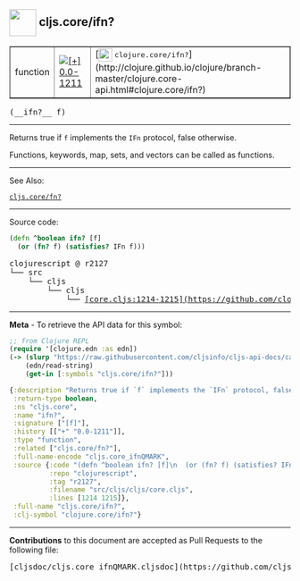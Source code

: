 ## <img width="48px" valign="middle" src="http://i.imgur.com/Hi20huC.png"> cljs.core/ifn?

 <table border="1">
<tr>

<td>function</td>
<td><a href="https://github.com/cljsinfo/cljs-api-docs/tree/0.0-1211"><img valign="middle" alt="[+] 0.0-1211" src="https://img.shields.io/badge/+-0.0--1211-lightgrey.svg"></a> </td>
<td>
[<img height="24px" valign="middle" src="http://i.imgur.com/1GjPKvB.png"> <samp>clojure.core/ifn?</samp>](http://clojure.github.io/clojure/branch-master/clojure.core-api.html#clojure.core/ifn?)
</td>
</tr>
</table>

 <samp>
(__ifn?__ f)<br>
</samp>

---

Returns true if `f` implements the `IFn` protocol, false otherwise.

Functions, keywords, map, sets, and vectors can be called as functions.

---


See Also:

[`cljs.core/fn?`](cljs.core_fnQMARK.md)<br>

---


Source code:

```clj
(defn ^boolean ifn? [f]
  (or (fn? f) (satisfies? IFn f)))
```

 <pre>
clojurescript @ r2127
└── src
    └── cljs
        └── cljs
            └── <ins>[core.cljs:1214-1215](https://github.com/clojure/clojurescript/blob/r2127/src/cljs/cljs/core.cljs#L1214-L1215)</ins>
</pre>


---

__Meta__ - To retrieve the API data for this symbol:

```clj
;; from Clojure REPL
(require '[clojure.edn :as edn])
(-> (slurp "https://raw.githubusercontent.com/cljsinfo/cljs-api-docs/catalog/cljs-api.edn")
    (edn/read-string)
    (get-in [:symbols "cljs.core/ifn?"]))
```

```clj
{:description "Returns true if `f` implements the `IFn` protocol, false otherwise.\n\nFunctions, keywords, map, sets, and vectors can be called as functions.",
 :return-type boolean,
 :ns "cljs.core",
 :name "ifn?",
 :signature ["[f]"],
 :history [["+" "0.0-1211"]],
 :type "function",
 :related ["cljs.core/fn?"],
 :full-name-encode "cljs.core_ifnQMARK",
 :source {:code "(defn ^boolean ifn? [f]\n  (or (fn? f) (satisfies? IFn f)))",
          :repo "clojurescript",
          :tag "r2127",
          :filename "src/cljs/cljs/core.cljs",
          :lines [1214 1215]},
 :full-name "cljs.core/ifn?",
 :clj-symbol "clojure.core/ifn?"}

```

---

__Contributions__ to this document are accepted as Pull Requests to the following file:

 <pre>
[cljsdoc/cljs.core_ifnQMARK.cljsdoc](https://github.com/cljsinfo/cljs-api-docs/blob/master/cljsdoc/cljs.core_ifnQMARK.cljsdoc)
</pre>

